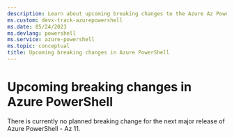 ```yaml
---
description: Learn about upcoming breaking changes to the Azure Az PowerShell module
ms.custom: devx-track-azurepowershell
ms.date: 05/24/2023
ms.devlang: powershell
ms.service: azure-powershell
ms.topic: conceptual
title: Upcoming breaking changes in Azure PowerShell
---
```

# Upcoming breaking changes in Azure PowerShell

There is currently no planned breaking change for the next major release of Azure PowerShell - Az 11.

